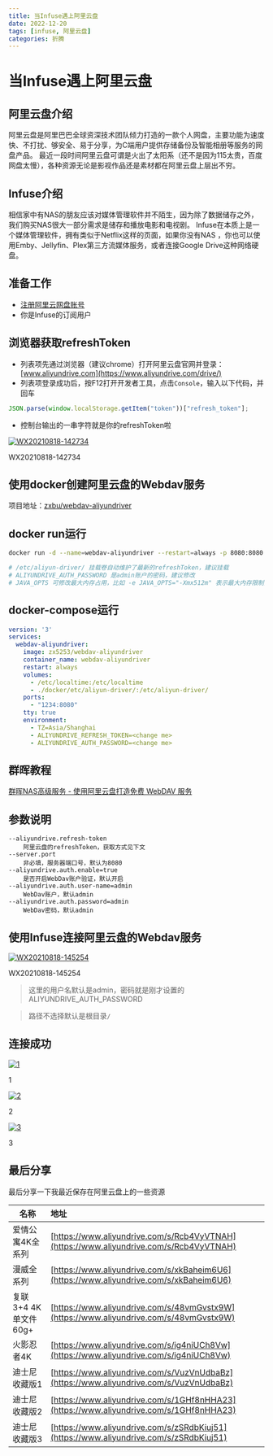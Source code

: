 ```yaml
---
title: 当Infuse遇上阿里云盘
date: 2022-12-20
tags: [infuse, 阿里云盘]
categories: 折腾
---
```


# 当Infuse遇上阿里云盘

## 阿里云盘介绍

阿里云盘是阿里巴巴全球资深技术团队倾力打造的一款个人网盘，主要功能为速度快、不打扰、够安全、易于分享，为C端用户提供存储备份及智能相册等服务的网盘产品。 最近一段时间阿里云盘可谓是火出了太阳系（还不是因为115太贵，百度网盘太慢），各种资源无论是影视作品还是素材都在阿里云盘上层出不穷。

## Infuse介绍

相信家中有NAS的朋友应该对媒体管理软件并不陌生，因为除了数据储存之外，我们购买NAS很大一部分需求是储存和播放电影和电视剧。 Infuse在本质上是一个媒体管理软件，拥有类似于Netflix这样的页面，如果你没有NAS ，你也可以使用Emby、Jellyfin、Plex第三方流媒体服务，或者连接Google Drive这种网络硬盘。

## 准备工作

* [注册阿里云网盘账号](https://pages.aliyundrive.com/mobile-page/web/beinvited.html?code=4e06ec7)
* 你是Infuse的订阅用户

## 浏览器获取refreshToken

* 列表项先通过浏览器（建议chrome）打开阿里云盘官网并登录：[www.aliyundrive.com](https://www.aliyundrive.com/drive/)
* 列表项登录成功后，按F12打开开发者工具，点击`Console`，输入以下代码，并回车

```js
JSON.parse(window.localStorage.getItem("token"))["refresh_token"];
```

* 控制台输出的一串字符就是你的refreshToken啦

[![WX20210818-142734](https://cdn.jsdelivr.net/gh/zxfccmm/image@master/20210714/WX20210818-142734.30bl1gsedly0.png)](https://cdn.jsdelivr.net/gh/zxfccmm/image@master/20210714/WX20210818-142734.30bl1gsedly0.png)

WX20210818-142734

## 使用docker创建阿里云盘的Webdav服务

项目地址：[zxbu/webdav-aliyundriver](https://github.com/zxbu/webdav-aliyundriver)

## docker run运行

```sh
docker run -d --name=webdav-aliyundriver --restart=always -p 8080:8080  -v /etc/localtime:/etc/localtime -v /etc/aliyun-driver/:/etc/aliyun-driver/ -e TZ="Asia/Shanghai" -e ALIYUNDRIVE_REFRESH_TOKEN="your refreshToken" -e ALIYUNDRIVE_AUTH_PASSWORD="admin" -e JAVA_OPTS="-Xmx1g" zx5253/webdav-aliyundriver

# /etc/aliyun-driver/ 挂载卷自动维护了最新的refreshToken，建议挂载
# ALIYUNDRIVE_AUTH_PASSWORD 是admin账户的密码，建议修改
# JAVA_OPTS 可修改最大内存占用，比如 -e JAVA_OPTS="-Xmx512m" 表示最大内存限制为512m
```

## docker-compose运行

```yaml
version: '3'
services:
  webdav-aliyundriver:
    image: zx5253/webdav-aliyundriver
    container_name: webdav-aliyundriver
    restart: always
    volumes:
      - /etc/localtime:/etc/localtime
      - ./docker/etc/aliyun-driver/:/etc/aliyun-driver/
    ports:
      - "1234:8080"
    tty: true
    environment:
      - TZ=Asia/Shanghai
      - ALIYUNDRIVE_REFRESH_TOKEN=<change me>
      - ALIYUNDRIVE_AUTH_PASSWORD=<change me>
```

## 群晖教程

[群晖NAS高级服务 - 使用阿里云盘打造免费 WebDAV 服务](https://www.ioiox.com/archives/142.html)

## 参数说明

```
--aliyundrive.refresh-token
    阿里云盘的refreshToken，获取方式见下文
--server.port
    非必填，服务器端口号，默认为8080
--aliyundrive.auth.enable=true
    是否开启WebDav账户验证，默认开启
--aliyundrive.auth.user-name=admin
    WebDav账户，默认admin
--aliyundrive.auth.password=admin
    WebDav密码，默认admin
```

## 使用Infuse连接阿里云盘的Webdav服务

[![WX20210818-145254](https://cdn.jsdelivr.net/gh/zxfccmm/image@master/20210714/WX20210818-145254.5yx0sn4d3yo0.png)](https://cdn.jsdelivr.net/gh/zxfccmm/image@master/20210714/WX20210818-145254.5yx0sn4d3yo0.png)

WX20210818-145254

> 这里的用户名默认是admin，密码就是刚才设置的ALIYUNDRIVE_AUTH_PASSWORD

> 路径不选择默认是根目录`/`

## 连接成功

[![1](https://cdn.jsdelivr.net/gh/zxfccmm/image@master/20210714/1.6ypmc7596f80.png)](https://cdn.jsdelivr.net/gh/zxfccmm/image@master/20210714/1.6ypmc7596f80.png)

1

[![2](https://cdn.jsdelivr.net/gh/zxfccmm/image@master/20210714/2.56xqgzws6980.png)](https://cdn.jsdelivr.net/gh/zxfccmm/image@master/20210714/2.56xqgzws6980.png)

2

[![3](https://cdn.jsdelivr.net/gh/zxfccmm/image@master/20210714/3.4ssa681ndw80.png)](https://cdn.jsdelivr.net/gh/zxfccmm/image@master/20210714/3.4ssa681ndw80.png)

3

## 最后分享

最后分享一下我最近保存在阿里云盘上的一些资源

| 名称                 | 地址                                                                                   |
| ---------------------- | :--------------------------------------------------------------------------------------- |
| 爱情公寓4K全系列     | [https://www.aliyundrive.com/s/Rcb4VyVTNAH](https://www.aliyundrive.com/s/Rcb4VyVTNAH) |
| 漫威全系列           | [https://www.aliyundrive.com/s/xkBaheim6U6](https://www.aliyundrive.com/s/xkBaheim6U6) |
| 复联3+4 4K单文件60g+ | [https://www.aliyundrive.com/s/48vmGvstx9W](https://www.aliyundrive.com/s/48vmGvstx9W) |
| 火影忍者4K           | [https://www.aliyundrive.com/s/ig4niUCh8Vw](https://www.aliyundrive.com/s/ig4niUCh8Vw) |
| 迪士尼收藏版1        | [https://www.aliyundrive.com/s/VuzVnUdbaBz](https://www.aliyundrive.com/s/VuzVnUdbaBz) |
| 迪士尼收藏版2        | [https://www.aliyundrive.com/s/1GHf8nHHA23](https://www.aliyundrive.com/s/1GHf8nHHA23) |
| 迪士尼收藏版3        | [https://www.aliyundrive.com/s/zSRdbKiuj51](https://www.aliyundrive.com/s/zSRdbKiuj51) |
